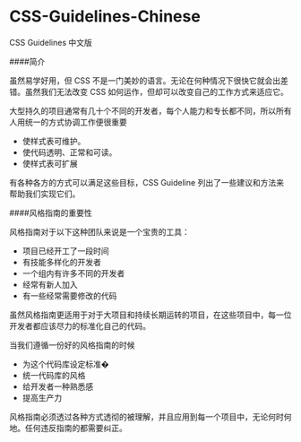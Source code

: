 CSS-Guidelines-Chinese
======================

CSS Guidelines 中文版

####简介

虽然易学好用，但 CSS 不是一门美妙的语言。无论在何种情况下很快它就会出差错。虽然我们无法改变 CSS 如何运作，但却可以改变自己的工作方式来适应它。

大型持久的项目通常有几十个不同的开发者，每个人能力和专长都不同，所以所有人用统一的方式协调工作便很重要

* 使样式表可维护。
* 使代码透明、正常和可读。
* 使样式表可扩展

有各种各方的方式可以满足这些目标，CSS Guideline 列出了一些建议和方法来帮助我们实现它们。

####风格指南的重要性

风格指南对于以下这种团队来说是一个宝贵的工具：

* 项目已经开工了一段时间
* 有技能多样化的开发者
* 一个组内有许多不同的开发者
* 经常有新人加入
* 有一些经常需要修改的代码

虽然风格指南更适用于对于大项目和持续长期运转的项目，在这些项目中，每一位开发者都应该尽力的标准化自己的代码。

当我们遵循一份好的风格指南的时候

* 为这个代码库设定标准�
* 统一代码库的风格
* 给开发者一种熟悉感
* 提高生产力
 
风格指南必须透过各种方式透彻的被理解，并且应用到每一个项目中，无论何时何地。任何违反指南的都需要纠正。

